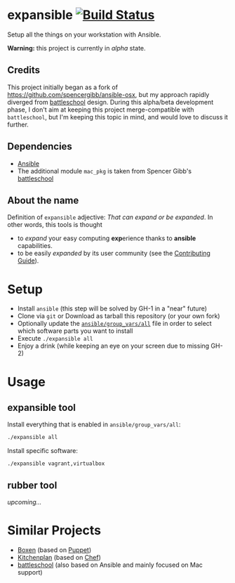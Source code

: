 # expansible [![Build Status](https://travis-ci.org/gildegoma/expansible.svg?branch=master)](https://travis-ci.org/gildegoma/expansible)

Setup all the things on your workstation with Ansible.

**Warning:** this project is currently in *alpha* state.

## Credits

This project initially began as a fork of https://github.com/spencergibb/ansible-osx, but my approach rapidly diverged from [battleschool](https://github.com/spencergibb/battleschool) design. During this alpha/beta development phase, I don't aim at keeping this project merge-compatible with `battleschool`, but I'm keeping this topic in mind, and would love to discuss it further.

## Dependencies

* [Ansible](http://ansible.com)
* The additional module `mac_pkg` is taken from Spencer Gibb's [battleschool](https://github.com/spencergibb/battleschool/blob/v0.4.0/share/library/mac_pkg)

## About the name

Definition of `expansible` adjective: *That can expand or be expanded*. In other words, this tools is thought 

* to *expand* your easy computing **exp**erience thanks to **ansible** capabilities.
* to be easily *expanded* by its user community (see the [Contributing Guide](https://github.com/gildegoma/expansible/blob/master/CONTRIBUTING.md)).

# Setup

* Install `ansible` (this step will be solved by GH-1 in a "near" future)
* Clone via `git` or Download as tarball this repository (or your own fork)
* Optionally update the [`ansible/group_vars/all`](https://github.com/gildegoma/expansible/blob/master/ansible/group_vars/all) file in order to select which software parts you want to install
* Execute `./expansible all`
* Enjoy a drink (while keeping an eye on your screen due to missing GH-2)

# Usage

## expansible tool

Install everything that is enabled in `ansible/group_vars/all`:

```bash
./expansible all
```

Install specific software:

```
./expansible vagrant,virtualbox
```

## rubber tool

*upcoming...*

# Similar Projects

* [Boxen](https://boxen.github.com/) (based on [Puppet](http://puppetlabs.com/))
* [Kitchenplan](http://kitchenplan.github.io/kitchenplan/) (based on [Chef](https://www.chef.io/))
* [battleschool](https://github.com/spencergibb/battleschool) (also based on Ansible and mainly focused on Mac support)

# 
